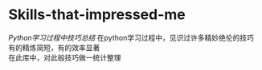 # Skills-that-impressed-me
*Python学习过程中技巧总结*
在python学习过程中，见识过许多精妙绝伦的技巧  
有的精炼简短，有的效率显著  
在此库中，对此般技巧做一统计整理
